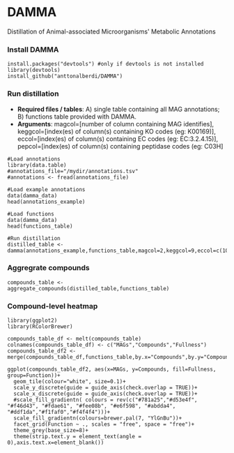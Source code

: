 # DAMMA
Distillation of Animal-associated Microorganisms' Metabolic Annotations

### Install DAMMA
```
install.packages("devtools") #only if devtools is not installed
library(devtools)
install_github("anttonalberdi/DAMMA")
```

### Run distillation
- **Required files / tables**: A) single table containing all MAG annotations; B) functions table provided with DAMMA.
- **Arguments**: magcol=[number of column containing MAG identifies], keggcol=[index(es) of column(s) containing KO codes (eg: K00169)], eccol=[index(es) of column(s) containing EC codes (eg: EC:3.2.4.15)], pepcol=[index(es) of column(s) containing peptidase codes (eg: C03H]

```
#Load annotations
library(data.table)
#annotations_file="/mydir/annotations.tsv"
#annotations <- fread(annotations_file)

#Load example annotations
data(damma_data)
head(annotations_example)

#Load functions
data(damma_data)
head(functions_table)

#Run distillation
distilled_table <- damma(annotations_example,functions_table,magcol=2,keggcol=9,eccol=c(10,19),pepcol=12)
```

### Aggregrate compounds
```
compounds_table <- aggregate_compounds(distilled_table,functions_table)
```

### Compound-level heatmap
```
library(ggplot2)
library(RColorBrewer)

compounds_table_df <- melt(compounds_table)
colnames(compounds_table_df) <- c("MAGs","Compounds","Fullness")
compounds_table_df2 <- merge(compounds_table_df,functions_table,by.x="Compounds",by.y="Compound")

ggplot(compounds_table_df2, aes(x=MAGs, y=Compounds, fill=Fullness, group=Function))+
  geom_tile(colour="white", size=0.1)+
  scale_y_discrete(guide = guide_axis(check.overlap = TRUE))+
  scale_x_discrete(guide = guide_axis(check.overlap = TRUE))+
  #scale_fill_gradientn( colours = rev(c("#781a25","#d53e4f", "#f46d43", "#fdae61", "#fee08b", "#e6f598", "#abdda4", "#ddf1da","#f1faf0","#f4f4f4")))+
  scale_fill_gradientn(colours=brewer.pal(7, "YlGnBu"))+
  facet_grid(Function ~ ., scales = "free", space = "free")+
  theme_grey(base_size=8)+
  theme(strip.text.y = element_text(angle = 0),axis.text.x=element_blank())
```
